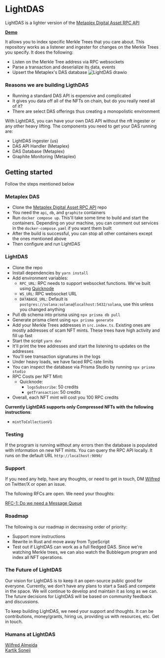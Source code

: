 # LightDAS
LightDAS is a lighter version of the [Metaplex Digital Asset RPC API](https://github.com/metaplex-foundation/digital-asset-rpc-infrastructure)

**[Demo](https://www.loom.com/share/6c39fe7e5c254b19b80f077d7c56f378)**

It allows you to index specific Merkle Trees that you care about. This repository works as a listener and ingester for changes on the Merkle Trees you specify. It does the following:
- Listen on the Merkle Tree address via RPC websockets
- Parse a transaction and deserialize its data, events
- Upsert the Metaplex's DAS database
![LightDAS drawio](https://github.com/WilfredAlmeida/LightDAS/assets/60785452/323da5a6-de11-45a0-bdd2-e5b28d547e71)

### Reasons we are building LigthDAS
- Running a standard DAS API is expensive and complicated
- It gives you data off all of the NFTs on chain, but do you really need all of it?
- There are select DAS offerings thus creating a monopolistic environment

With LightDAS, you can have your own DAS API without the nft ingester or any other heavy lifting. The components you need to get your DAS running are:
- LightDAS ingester (us)
- DAS API Handler (Metaplex)
- DAS Database (Metaplex)
- Graphite Monitoring (Metaplex)

## Getting started
Follow the steps mentioned below

### Metaplex DAS
- Clone the [Metaplex Digital Asset RPC API](https://github.com/metaplex-foundation/digital-asset-rpc-infrastructure) repo
- You need the `api`, `db`, and `graphite` containers
- Run `docker compose up`. This'll take some time to build and start the containers. Depending on your machine, you can comment out services in the `docker-compose.yaml` if you want them built
- After the build is successful, you can stop all other containers except the ones mentioned above
- Then configure and run LightDAS

### LightDAS
- Clone the repo
- Install dependencies by `yarn install`
- Add environment variables:
  - `RPC_URL`: RPC needs to support websocket functions. We've built using [Quicknode](https://www.quicknode.com/?via=aayush)
  - `WS_URL`: RPC websocket URL
  - `DATABASE_URL`: Default is `postgres://solana:solana@localhost:5432/solana`, use this unless you changed anything
- Pull db schema into prisma using `npx prisma db pull`
- Generate prisma client using `npx prisma generate`
- Add your Merkle Trees addresses in `src.index.ts`. Existing ones are mostly addresses of scam NFT mints. These trees have high activity and fill up fast
- Start the script `yarn dev`
- It'll print the tree addresses and start the listening to updates on the addresses
- You'll see transaction signatures in the logs
- Under heavy loads, we have faced RPC rate limits
- You can inspect the database via Prisma Studio by running `npx prisma studio`
- RPC Costs per NFT Mint:
  - Quicknode:
    - `logsSubscribe`: 50 credits
    - `getTransaction`: 50 credits
- Overall, each NFT mint will cost you 100 RPC credits

**Currently LightDAS supports only Compressed NFTs with the following instructions**:
- `mintToCollectionV1`

### Testing
If the program is running without any errors then the database is populated with information on new NFT mints. You can query the RPC API locally. It runs on the default URL `http://localhost:9090/`


### Support
If you need any help, have any thoughts, or need to get in touch, DM [Wilfred](https://twitter.com/WilfredAlmeida_) on Twitter/X or open an issue.

The following RFCs are open. We need your thoughts:

[RFC-1: Do we need a Message Queue](https://github.com/WilfredAlmeida/ldas/issues/2)

### Roadmap
The following is our roadmap in decreasing order of priority:  
- Support more instructions
- Rewrite in Rust and move away from TypeScript
- Test out if LightDAS can work as a full fledged DAS. Since we're watching Merkle trees, we can also watch the Bubblegum program and index all NFT operations.

### The Future of LightDAS
Our vision for LightDAS is to keep it an open-source public good for everyone. Currently, we don't have any plans to start a SaaS and compete in the space. We will continue to develop and maintain it as long as we can. The future decisions for LightDAS will be based on community feedback and discussions.

To keep building LightDAS, we need your support and thoughts. It can be contributions, money/grants, hiring us, providing us with resources, etc. Get in touch.

### Humans at LightDAS
[Wilfred Almeida](https://twitter.com/WilfredAlmeida_)  
[Kartik Soneji](https://github.com/KartikSoneji)
